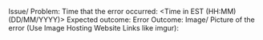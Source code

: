 Issue/ Problem: <Problem>
Time that the error occurred: <Time in EST (HH:MM) (DD/MM/YYYY)>
Expected outcome:
Error Outcome:
Image/ Picture of the error (Use Image Hosting Website Links like imgur):
